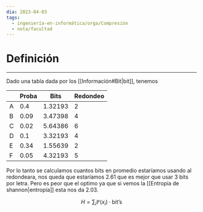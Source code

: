 ```yaml
---
dia: 2023-04-03
tags:
  - ingeniería-en-informática/orga/Compresión
  - nota/facultad
---
```

# Definición
---
Dado una tabla dada por los [[Información#Bit|bit]], tenemos 

|     | Proba | Bits    | Redondeo |
| --- | ----- | ------- | -------- |
| A   | 0.4   | 1.32193 | 2        |
| B   | 0.09  | 3.47398 | 4        |
| C   | 0.02  | 5.64386 | 6        |
| D   | 0.1   | 3.32193 | 4        |
| E   | 0.34  | 1.55639 | 2        |
| F   | 0.05  | 4.32193 | 5         |

Por lo tanto se calculamos cuantos bits en promedio estaríamos usando al redondeara, nos queda que estaríamos $2.61$ que es mejor que usar $3$ bits por letra. Pero es peor que el optimo ya que si vemos la [[Entropía de shannon|entropía]] esta nos da $2.03$.

$$ H = \sum_i \mathbb{P}(x_i) \cdot \text{bit's} $$